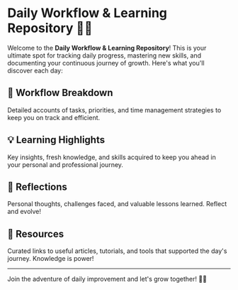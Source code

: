 # Daily Workflow & Learning Repository 📖✨

Welcome to the **Daily Workflow & Learning Repository**! This is your ultimate spot for tracking daily progress, mastering new skills, and documenting your continuous journey of growth. Here's what you'll discover each day:

## 🌟 Workflow Breakdown
Detailed accounts of tasks, priorities, and time management strategies to keep you on track and efficient.

## 💡 Learning Highlights
Key insights, fresh knowledge, and skills acquired to keep you ahead in your personal and professional journey.

## 📝 Reflections
Personal thoughts, challenges faced, and valuable lessons learned. Reflect and evolve!

## 🔗 Resources
Curated links to useful articles, tutorials, and tools that supported the day's journey. Knowledge is power!

---

Join the adventure of daily improvement and let's grow together! 🌱🚀
